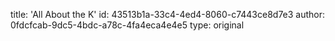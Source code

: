 title: 'All About the K'
id: 43513b1a-33c4-4ed4-8060-c7443ce8d7e3
author: 0fdcfcab-9dc5-4bdc-a78c-4fa4eca4e4e5
type: original
